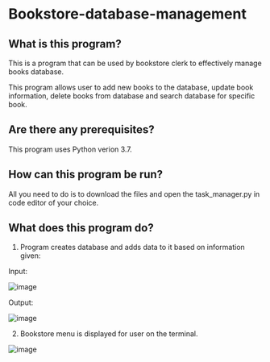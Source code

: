# Bookstore-database-management

## What is this program?

This is a program that can be used by bookstore clerk to effectively manage books database.

This program allows user to add new books to the database, update book information, delete books from database and search database for specific book.

## Are there any prerequisites?
This program uses Python verion 3.7.

## How can this program be run?
All you need to do is to download the files and open the task_manager.py in code editor of your choice. 

## What does this program do?
1. Program creates database and adds data to it based on information given:

Input:

![image](https://user-images.githubusercontent.com/118485184/234416798-34dfccc9-1d95-41cf-8744-70172a7c5822.png)

Output: 

![image](https://user-images.githubusercontent.com/118485184/234416859-6aa8505a-c0ef-4c44-b795-eac88b4b8a0d.png)

2. Bookstore menu is displayed for user on the terminal.

![image](https://user-images.githubusercontent.com/118485184/234417015-c558d41d-cc0a-41e9-90a4-b995f0f97445.png)

